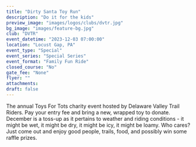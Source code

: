 ```yaml
---
title: "Dirty Santa Toy Run"
description: "Do it for the kids"
preview_image: "images/logos/clubs/dvtr.jpg"
bg_image: "images/feature-bg.jpg"
club: "DVTR"
event_datetime: "2023-12-03 07:00:00"
location: "Locust Gap, PA"
event_type: "Special"
event_series: "Special Series"
event_format: "Family Fun Ride"
closed_course: "No"
gate_fee: "None"
flyer: ""
attachments:
draft: false
---
```


The annual Toys For Tots charity event hosted by Delaware Valley Trail Riders. Pay your entry fee and bring a new, wrapped toy to donate. December is a toss-up as it pertains to weather and riding conditions - it might be wet, it might be dry, it might be icy, it might be loamy. Who cares? Just come out and enjoy good people, trails, food, and possibly win some raffle prizes.